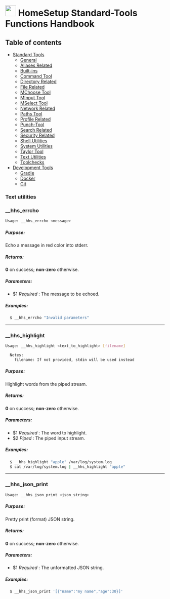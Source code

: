 # <img src="https://iili.io/HvtxC1S.png"  width="34" height="34"> HomeSetup Standard-Tools Functions Handbook

## Table of contents

<!-- toc -->
- [Standard Tools](../../functions.md#standard-tools)
  * [General](general.md#general-functions)
  * [Aliases Related](aliases-related.md#aliases-related-functions)
  * [Built-ins](built-ins.md#built-ins-functions)
  * [Command Tool](command-tool.md#command-tool)
  * [Directory Related](directory-related.md#directory-related-functions)
  * [File Related](file-related.md#file-related-functions)
  * [MChoose Tool](mchoose-tool.md#mchoose-tool)
  * [MInput Tool](minput-tool.md#minput-tool)
  * [MSelect Tool](mselect-tool.md#mselect-tool)
  * [Network Related](network-related.md#network-related-functions)
  * [Paths Tool](paths-tool.md#paths-tool)
  * [Profile Related](profile-related.md#profile-related-functions)
  * [Punch-Tool](punch-tool.md#punch-tool)
  * [Search Related](search-related.md#search-related-functions)
  * [Security Related](security-related.md#security-related-functions)
  * [Shell Utilities](shell-utilities.md#shell-utilities)
  * [System Utilities](system-utilities.md#system-utilities)
  * [Taylor Tool](taylor-tool.md#taylor-tool)
  * [Text Utilities](text-utilities.md#text-utilities)
  * [Toolchecks](toolchecks.md#tool-checks-functions)
- [Development Tools](../../functions.md#development-tools)
  * [Gradle](../dev-tools/gradle-tools.md#gradle-functions)
  * [Docker](../dev-tools/docker-tools.md#docker-functions)
  * [Git](../dev-tools/git-tools.md#git-functions)
<!-- tocstop -->


### Text utilities

### __hhs_errcho

```bash
Usage: __hhs_errcho <message>
```

##### **Purpose**:

Echo a message in red color into stderr.

##### **Returns**:

**0** on success; **non-zero** otherwise.

##### **Parameters**: 

  - $1 _Required_ : The message to be echoed.

##### **Examples:**

```bash
  $ __hhs_errcho "Invalid parameters"
```

------
### __hhs_highlight

```bash
Usage: __hhs_highlight <text_to_highlight> [filename]

  Notes:
    filename: If not provided, stdin will be used instead
```

##### **Purpose**:

Highlight words from the piped stream.

##### **Returns**:

**0** on success; **non-zero** otherwise.

##### **Parameters**: 

  - $1 _Required_ : The word to highlight.
  - $2 _Piped_ : The piped input stream.

##### **Examples:**

```bash
  $ __hhs_highlight "apple" /var/log/system.log
  $ cat /var/log/system.log | __hhs_highlight "apple"
```

------
### __hhs_json_print

```bash
Usage: __hhs_json_print <json_string>
```

##### **Purpose**:

Pretty print (format) JSON string.

##### **Returns**:

**0** on success; **non-zero** otherwise.

##### **Parameters**: 

  - $1 _Required_ : The unformatted JSON string.

##### **Examples:**

```bash
  $ __hhs_json_print '[{"name":"my name","age":30}]'
```

